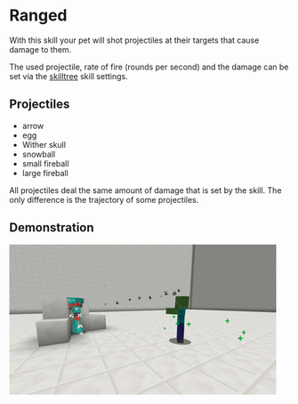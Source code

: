 # Ranged

With this skill your pet will shot projectiles at their targets that cause damage to them.

The used projectile, rate of fire \(rounds per second\) and the damage can be set via the [skilltree](../systems/skilltrees/) skill settings.

## Projectiles

* arrow
* egg
* Wither skull
* snowball
* small fireball
* large fireball

All projectiles deal the same amount of damage that is set by the skill. The only difference is the trajectory of some projectiles.

## Demonstration  

![](../.gitbook/assets/ranged.gif)

